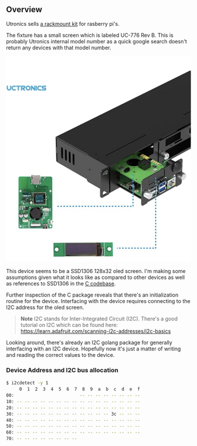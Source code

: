 ## Overview

Utronics sells [a rackmount kit](https://www.amazon.com/UCTRONICS-Raspberry-Rackmount-Functionality-Compatible/dp/B09V1DH7VS) for rasberry pi's.  

The fixture has a small screen which is labeled UC-776 Rev B.  This is probably Utronics internal model number as a quick google search doesn't return any devices with that model number.

![Screen](images/screen.png)

This device seems to be a SSD1306 128x32 oled screen.  I'm making some assumptions given what it looks like as compared to other devices
as well as references to SSD1306 in the [C codebase](https://github.com/UCTRONICS/U6143_ssd1306/blob/master/C/ssd1306_i2c.c#L24C13-L24C13).

Further inspection of the C package reveals that there's an initialization routine for the device.  Interfacing with the
device requires connecting to the I2C address for the oled screen.  

> **Note** I2C stands for Inter-Integrated Circuit (I2C).
> There's a good tutorial on I2C which can be found here: <https://learn.adafruit.com/scanning-i2c-addresses/i2c-basics>

Looking around, there's already an I2C golang package for generally interfacing with an I2C device.  Hopefully
now it's just a matter of writing and reading the correct values to the device.

### Device Address and I2C bus allocation

```bash
$ i2cdetect -y 1
     0  1  2  3  4  5  6  7  8  9  a  b  c  d  e  f
00:                         -- -- -- -- -- -- -- --
10: -- -- -- -- -- -- -- -- -- -- -- -- -- -- -- --
20: -- -- -- -- -- -- -- -- -- -- -- -- -- -- -- --
30: -- -- -- -- -- -- -- -- -- -- -- -- 3c -- -- --
40: -- -- -- -- -- -- -- -- -- -- -- -- -- -- -- --
50: -- -- -- -- -- -- -- -- -- -- -- -- -- -- -- --
60: -- -- -- -- -- -- -- -- -- -- -- -- -- -- -- --
70: -- -- -- -- -- -- -- --
```
